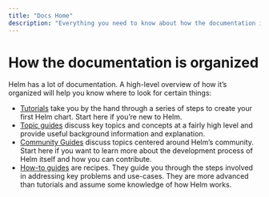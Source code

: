 ```yaml
---
title: "Docs Home"
description: "Everything you need to know about how the documentation is organized."
---
```


# How the documentation is organized

Helm has a lot of documentation. A high-level overview of how it’s organized
will help you know where to look for certain things:

- [Tutorials](intro) take you by the hand through a series of steps to create
  your first Helm chart. Start here if you’re new to Helm.
- [Topic guides](topics) discuss key topics and concepts at a fairly high level
  and provide useful background information and explanation.
- [Community Guides](community) discuss topics centered around Helm’s community.
  Start here if you want to learn more about the development process of Helm
  itself and how you can contribute.
- [How-to guides](howto) are recipes. They guide you through the steps involved
  in addressing key problems and use-cases. They are more advanced than
  tutorials and assume some knowledge of how Helm works.
